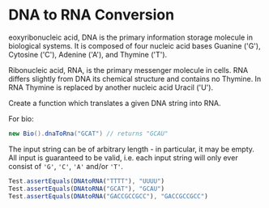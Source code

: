 # DNA to RNA Conversion

eoxyribonucleic acid, DNA is the primary information storage molecule in biological systems. It is composed of four nucleic acid bases Guanine ('G'), Cytosine ('C'), Adenine ('A'), and Thymine ('T').

Ribonucleic acid, RNA, is the primary messenger molecule in cells. RNA differs slightly from DNA its chemical structure and contains no Thymine. In RNA Thymine is replaced by another nucleic acid Uracil ('U').

Create a function which translates a given DNA string into RNA.

For bio:

```java
new Bio().dnaToRna("GCAT") // returns "GCAU"
```

The input string can be of arbitrary length - in particular, it may be empty. All input is guaranteed to be valid, i.e. each input string will only ever consist of `'G'`, `'C'`, `'A'` and/or `'T'`.

```javascript
Test.assertEquals(DNAtoRNA("TTTT"), "UUUU")
Test.assertEquals(DNAtoRNA("GCAT"), "GCAU")
Test.assertEquals(DNAtoRNA("GACCGCCGCC"), "GACCGCCGCC")
```

